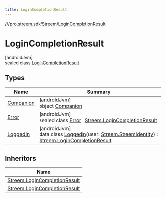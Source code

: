```yaml
---
title: LoginCompletionResult
---
```

//[<root>](../../../../index.html)/[pro.streem.sdk](../../index.html)/[Streem](../index.html)/[LoginCompletionResult](index.html)



# LoginCompletionResult



[androidJvm]\
sealed class [LoginCompletionResult](index.html)



## Types


| Name | Summary |
|---|---|
| [Companion](-companion/index.html) | [androidJvm]<br>object [Companion](-companion/index.html) |
| [Error](-error/index.html) | [androidJvm]<br>sealed class [Error](-error/index.html) : [Streem.LoginCompletionResult](index.html) |
| [LoggedIn](-logged-in/index.html) | [androidJvm]<br>data class [LoggedIn](-logged-in/index.html)(user: [Streem.StreemIdentity](../-streem-identity/index.html)) : [Streem.LoginCompletionResult](index.html) |


## Inheritors


| Name |
|---|
| [Streem.LoginCompletionResult](-logged-in/index.html) |
| [Streem.LoginCompletionResult](-error/index.html) |

